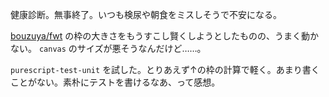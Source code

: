 健康診断。無事終了。いつも検尿や朝食をミスしそうで不安になる。

[bouzuya/fwt][] の枠の大きさをもうすこし賢くしようとしたものの、うまく動かない。 `canvas` のサイズが悪そうなんだけど……。

`purescript-test-unit` を試した。とりあえず↑の枠の計算で軽く。あまり書くことがない。素朴にテストを書けるなあ、って感想。

[bouzuya/fwt]: https://github.com/bouzuya/fwt
